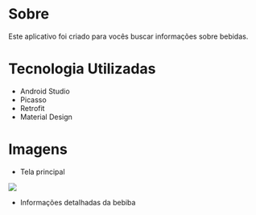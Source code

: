 <h1>Sobre</h1>

Este aplicativo foi criado para vocês buscar informações sobre bebidas.

<h1>Tecnologia Utilizadas</h1>

* Android Studio
* Picasso
* Retrofit
* Material Design

<h1>Imagens</h1>

* Tela principal

<img src="https://user-images.githubusercontent.com/37080995/102947482-36d12900-44a2-11eb-9bdb-a884e7f1ce1a.jpg" />

* Informações detalhadas da bebiba

<img src=""/>

